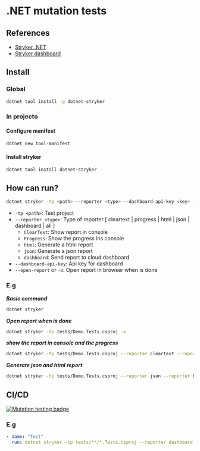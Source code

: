 # .NET mutation tests

## References
  - [Stryker .NET](https://stryker-mutator.io/docs/stryker-net/introduction/)
  - [Stryker dashboard](https://dashboard.stryker-mutator.io/)

## Install

### Global
```bash
dotnet tool install -g dotnet-stryker
```


### In projecto

#### Configure manifest
```bash
dotnet new tool-manifest
```

#### Install stryker
```bash
dotnet tool install dotnet-stryker
```



## How can run?

```bash
dotnet stryker -tp <path> --reporter <type> --dashboard-api-key <key> --open-report
```
* `-tp <path>`: Test project
* `--reporter <type>`: Type of reporter [ cleartext | progress | html | json | dashboard | all ]
  * `ClearText`: Show report in console
  * `Progress`: Show the progress ins console
  * `html`: Generate a html report
  * `json`: Generate a json report
  * `dashboard`: Send report to cloud dashboard
* `--dashboard-api-key`: Api key for dashboard
* `--open-report` or `-o`: Open report in browser when is done

### E.g
***Basic command***
```bash
dotnet stryker
```

***Open report when is done***
```bash
dotnet stryker -tp tests/Demo.Tests.csproj -o
```

***show the report in console and the progress***
```bash
dotnet stryker -tp tests/Demo.Tests.csproj --reporter cleartext --reporter progress
```

***Generate json and html report***
```bash
dotnet stryker -tp tests/Demo.Tests.csproj --reporter json --reporter html
```



## CI/CD

[![Mutation testing badge](https://img.shields.io/endpoint?style=flat&url=https%3A%2F%2Fbadge-api.stryker-mutator.io%2Fgithub.com%2FNelsonBN%2Fdemo-dotnet-mutation-tests%2Fmain)](https://dashboard.stryker-mutator.io/reports/github.com/NelsonBN/demo-dotnet-mutation-tests/main)

### E.g
```yml
- name: "Test"
  run: dotnet stryker -tp tests/**/*.Tests.csproj --reporter dashboard --dashboard-api-key ${{ secrets.STRYKER_API_KEY }}
```